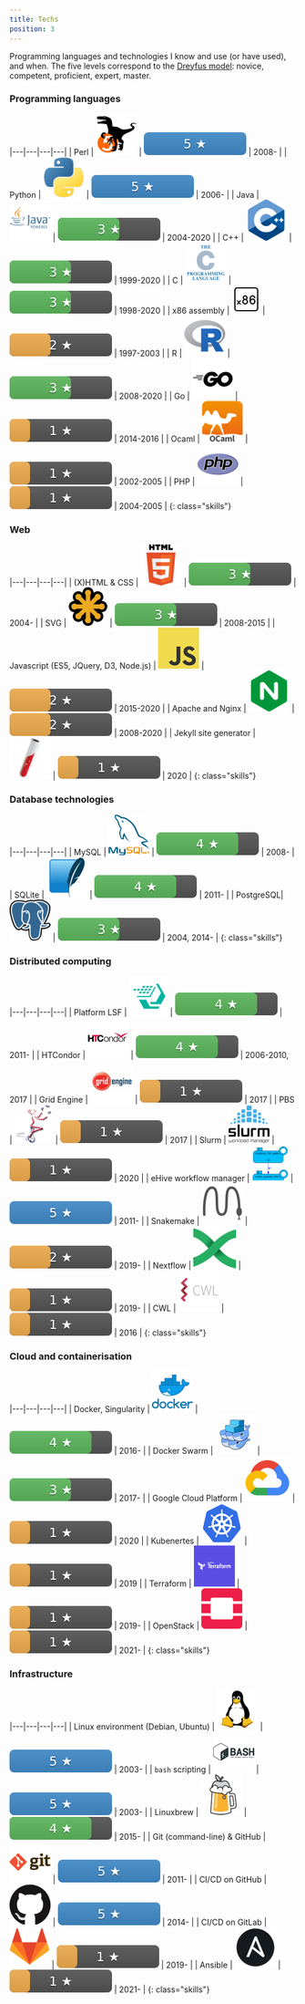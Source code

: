 ```yaml
---
title: Techs
position: 3
---
```


Programming languages and technologies I know and use (or have used), and
when.
The five levels correspond to the [Dreyfus
model](https://en.wikipedia.org/wiki/Dreyfus_model_of_skill_acquisition):
novice, competent, proficient, expert, master.

### Programming languages

|---|---|---|---|
| Perl | ![topic](/assets/img/topics/perl.png) | ![5 &#x2605;](/assets/img/5.svg) | 2008- |
| Python | ![topic](/assets/img/topics/python.png) | ![5 &#x2605;](/assets/img/5.svg) | 2006- |
| Java | ![topic](/assets/img/topics/java.png) | ![3 &#x2605;](/assets/img/3.svg) | 2004-2020 |
| C++ | ![topic](/assets/img/topics/cpp.png) | ![3 &#x2605;](/assets/img/3.svg) | 1999-2020 |
| C | ![topic](/assets/img/topics/c.png) | ![3 &#x2605;](/assets/img/3.svg) | 1998-2020 |
| x86 assembly | ![topic](/assets/img/topics/x86.png) | ![2 &#x2605;](/assets/img/2.svg) | 1997-2003 |
| R | ![topic](/assets/img/topics/r.png) | ![3 &#x2605;](/assets/img/3.svg) | 2008-2020 |
| Go | ![topic](/assets/img/topics/go.png) | ![1 &#x2605;](/assets/img/1.svg) | 2014-2016 |
| Ocaml | ![topic](/assets/img/topics/ocaml.png) | ![1 &#x2605;](/assets/img/1.svg) | 2002-2005 |
| PHP | ![topic](/assets/img/topics/php.png) | ![1 &#x2605;](/assets/img/1.svg) | 2004-2005 |
{: class="skills"}

### Web

|---|---|---|---|
| (X)HTML &amp; CSS | ![topic](/assets/img/topics/html.png) | ![3 &#x2605;](/assets/img/3.svg) | 2004- |
| SVG | ![topic](/assets/img/topics/svg.png) | ![3 &#x2605;](/assets/img/3.svg) | 2008-2015 |
| Javascript (ES5, JQuery, D3, Node.js) | ![topic](/assets/img/topics/javascript.png) | ![2 &#x2605;](/assets/img/2.svg) | 2015-2020 |
| Apache and Nginx | ![topic](/assets/img/topics/nginx.png) | ![2 &#x2605;](/assets/img/2.svg) | 2008-2020 |
| Jekyll site generator | ![topic](/assets/img/topics/jekyll.png) | ![1 &#x2605;](/assets/img/1.svg) | 2020 |
{: class="skills"}

### Database technologies

|---|---|---|---|
| MySQL | ![topic](/assets/img/topics/mysql.png) | ![4 &#x2605;](/assets/img/4.svg) | 2008- |
| SQLite | ![topic](/assets/img/topics/sqlite.png) | ![4 &#x2605;](/assets/img/4.svg) | 2011- |
| PostgreSQL| ![topic](/assets/img/topics/postgresql.png) | ![3 &#x2605;](/assets/img/3.svg) | 2004, 2014- |
{: class="skills"}

### Distributed computing

|---|---|---|---|
| Platform LSF | ![topic](/assets/img/topics/lsf.png) | ![4 &#x2605;](/assets/img/4.svg) | 2011- |
| HTCondor | ![topic](/assets/img/topics/htcondor.png) | ![4 &#x2605;](/assets/img/4.svg) | 2006-2010, 2017 |
| Grid Engine | ![topic](/assets/img/topics/gridengine.png) | ![1 &#x2605;](/assets/img/1.svg) | 2017 |
| PBS | ![topic](/assets/img/topics/pbs.png) | ![1 &#x2605;](/assets/img/1.svg) | 2017 |
| Slurm | ![topic](/assets/img/topics/slurm.png) | ![1 &#x2605;](/assets/img/1.svg) | 2020 |
| eHive workflow manager | ![topic](/assets/img/topics/guihive.png) | ![5 &#x2605;](/assets/img/5.svg) | 2011- |
| Snakemake | ![topic](/assets/img/topics/snakemake.png) | ![2 &#x2605;](/assets/img/2.svg) | 2019- |
| Nextflow | ![topic](/assets/img/topics/nextflow.png) | ![1 &#x2605;](/assets/img/1.svg) | 2019- |
| CWL | ![topic](/assets/img/topics/cwl.png) | ![1 &#x2605;](/assets/img/1.svg) | 2016 |
{: class="skills"}

### Cloud and containerisation

|---|---|---|---|
| Docker, Singularity | ![topic](/assets/img/topics/docker.png) | ![4 &#x2605;](/assets/img/4.svg) | 2016- |
| Docker Swarm | ![topic](/assets/img/topics/swarm.png) | ![3 &#x2605;](/assets/img/3.svg) | 2017- |
| Google Cloud Platform | ![topic](/assets/img/topics/googlecloud.png) | ![1 &#x2605;](/assets/img/1.svg) | 2020 |
| Kubenertes | ![topic](/assets/img/topics/kubernetes.png) | ![1 &#x2605;](/assets/img/1.svg) | 2019 |
| Terraform | ![topic](/assets/img/topics/terraform.png) | ![1 &#x2605;](/assets/img/1.svg) | 2019- |
| OpenStack | ![topic](/assets/img/topics/openstack.png) | ![1 &#x2605;](/assets/img/1.svg) | 2021- |
{: class="skills"}

### Infrastructure

|---|---|---|---|
| Linux environment (Debian, Ubuntu) | ![topic](/assets/img/topics/linux.png) | ![5 &#x2605;](/assets/img/5.svg) | 2003- |
| `bash` scripting | ![topic](/assets/img/topics/bash.png) | ![5 &#x2605;](/assets/img/5.svg) | 2003- |
| Linuxbrew | ![topic](/assets/img/topics/homebrew.png) | ![4 &#x2605;](/assets/img/4.svg) | 2015- |
| Git (command-line) &amp; GitHub | ![topic](/assets/img/topics/git.png) | ![5 &#x2605;](/assets/img/5.svg) | 2011- |
| CI/CD on GitHub | ![topic](/assets/img/topics/github.png) | ![5 &#x2605;](/assets/img/5.svg) | 2014- |
| CI/CD on GitLab | ![topic](/assets/img/topics/gitlab.png) | ![1 &#x2605;](/assets/img/1.svg) | 2019- |
| Ansible | ![topic](/assets/img/topics/ansible.png) | ![1 &#x2605;](/assets/img/1.svg) | 2021- |
{: class="skills"}

